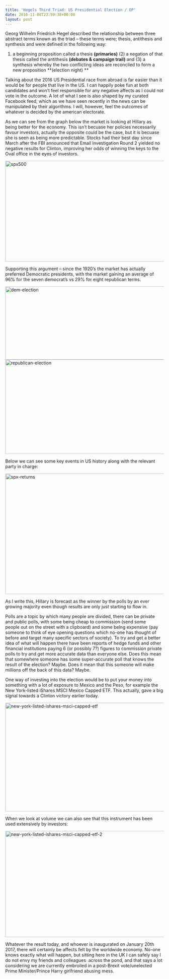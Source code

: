 ```yaml
---
title: 'Hegels Third Triad: US Presidential Election / OP'
date: 2016-11-08T23:59:38+00:00
layout: post
---
```

Georg Wilhelm Friedrich Hegel described the relationship between three abstract terms known as the triad &#8211; these terms were; thesis, antithesis and synthesis and were defined in the following way:

1) a beginning proposition called a thesis **(primaries)** (2) a negation of that thesis called the antithesis **(debates & campaign trail)** and (3) a synthesis whereby the two conflicting ideas are reconciled to form a new proposition **(election night) **

Talking about the 2016 US Presidential race from abroad is far easier than it would be for people that live in the US. I can happily poke fun at both candidates and won&#8217;t feel responsible for any negative affects as I could not vote in the outcome. A lot of what I see is also shaped by my curated Facebook feed, which as we have seen recently in the news can be manipulated by their algorithms. I will, however, feel the outcomes of whatever is decided by the american electorate.

As we can see from the graph below the market is looking at Hillary as being better for the economy. This isn&#8217;t becuase her policies necessarily favour investors, actually the opposite could be the case, but it is becuase she is seen as being more predictable. Stocks had their best day since March after the FBI announced that Email Investigation Round 2 yielded no negative results for Clinton, improving her odds of winning the keys to the Oval office in the eyes of investors.

<img loading="lazy" class="alignnone size-full wp-image-174" src="https://empiahanalysis.files.wordpress.com/2016/11/spx500.png?resize=640%2C320" alt="spx500" width="640" height="320" data-recalc-dims="1" /> 

Supporting this argument &#8211; since the 1920&#8217;s the market has actually preferred Democratic presidents, with the market gaining an average of 96% for the seven democrat&#8217;s vs 29% for eight republican terms.

<img loading="lazy" class="alignnone size-full wp-image-165" src="https://empiahanalysis.files.wordpress.com/2016/11/dem-election.jpg?resize=640%2C232" alt="dem-election" width="640" height="232" data-recalc-dims="1" /> 

<img loading="lazy" class="alignnone size-full wp-image-167" src="https://empiahanalysis.files.wordpress.com/2016/11/republican-election.jpg?resize=640%2C300" alt="republican-election" width="640" height="300" data-recalc-dims="1" /> 

Below we can see some key events in US history along with the relevant party in charge:

<img loading="lazy" class="alignnone size-full wp-image-170" src="https://empiahanalysis.files.wordpress.com/2016/11/spx-returns.jpg?resize=640%2C383" alt="spx-returns" width="640" height="383" data-recalc-dims="1" /> 

As I write this, Hillary is forecast as the winner by the polls by an ever growing majority even though results are only just starting to flow in.

Polls are a topic by which many people are divided, there can be private and public polls, with some being cheap to commission (send some people out on the street with a clipboard) and some being expensive (pay someone to think of eye opening questions which no-one has thought of before and target many specific sectors of society). To try and get a better idea of what will happen there have been reports of hedge funds and other financial institutions paying 6 (or possibly 7?) figures to commission private polls to try and get more accurate data than everyone else. Does this mean that somewhere someone has some super-accurate poll that knows the result of the election? Maybe. Does it mean that this someone will make millions off the back of this data? Maybe.

One way of investing into the election would be to put your money into something with a lot of exposure to Mexico and the Peso, for example the New York-listed iShares MSCI Mexico Capped ETF. This actually, gave a big signal towards a Clinton victory earlier today.

<p class="firstHeading" lang="en">
  <img loading="lazy" class="alignnone size-full wp-image-199" src="https://empiahanalysis.files.wordpress.com/2016/11/new-york-listed-ishares-msci-capped-etf.jpg?resize=640%2C345" alt="new-york-listed-ishares-msci-capped-etf" width="640" height="345" data-recalc-dims="1" />
</p>

<p class="firstHeading" lang="en">
  When we look at volume we can also see that this instrument has been used extensively by investors:
</p>

<p class="firstHeading" lang="en">
  <img loading="lazy" class="alignnone size-full wp-image-198" src="https://empiahanalysis.files.wordpress.com/2016/11/new-york-listed-ishares-msci-capped-etf-2.jpg?resize=640%2C337" alt="new-york-listed-ishares-msci-capped-etf-2" width="640" height="337" data-recalc-dims="1" />
</p>

<p class="firstHeading" lang="en">
  Whatever the result today, and whoever is inaugurated on January 20th 2017, there will certainly be affects felt by the worldwide economy. No-one knows exactly what will happen, but sitting here in the UK I can safely say I do not envy my friends and colleagues  across the pond, and that says a lot considering we are currently embroiled in a post-Brexit vote/unelected Prime Minister/Prince Harry girlfriend abusing mess.
</p>